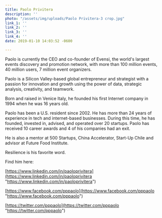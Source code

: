 ```yaml
---
title: Paolo Privitera
description: ''
photo: "/assets/img/uploads/Paolo Privitera-3 crop.jpg"
link_1: ''
link_2: ''
link_3: ''
link_4: ''
date: 2019-01-10 14:03:52 -0600

---
```

Paolo is currently the CEO and co-founder of Evensi, the world's largest events discovery and promotion network, with more than 100 million events, 40 million users, 7 million event organizers. 

Paolo is a Silicon Valley-based global entrepreneur and strategist with a passion for innovation and growth using the power of data, strategic analysis, creativity, and teamwork.

Born and raised in Venice Italy, he founded his first Internet company in 1994 when he was 16 years old.

Paolo has been a U.S. resident since 2002. He has more than 24 years of experience in tech and internet-based businesses. During this time, he has founded, invested in, advised, and operated over 20 startups. Paolo has received 10 career awards and 4 of his companies had an exit. 

He is also a mentor at 500 Startups, China Accelerator, Start-Up Chile and advisor at Future Food Institute. 

Resilience is his favorite word.

Find him here:

[https://www.linkedin.com/in/paoloprivitera](https://www.linkedin.com/in/paoloprivitera "https://www.linkedin.com/in/paoloprivitera")

[https://www.facebook.com/pppaolo](https://www.facebook.com/pppaolo "https://www.facebook.com/pppaolo")

[https://twitter.com/pppaolo](https://twitter.com/pppaolo "https://twitter.com/pppaolo")